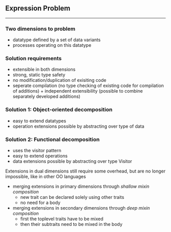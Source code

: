 ## Expression Problem
---

### Two dimensions to problem
- datatype defined by a set of data variants
- processes operating on this datatype 

### Solution requirements
- extensible in both dimensions
- strong, static type safety
- no modification/duplication of exisiting code
- seperate compilation (no type checking of existing code for compilation
of additions) + independent extensibility (possible to combine
separately developed additions)


### Solution 1: Object-oriented decomposition
- easy to extend datatypes
- operation extensions possible by abstracting over type of data

### Solution 2: Functional decomposition
- uses the visitor pattern
- easy to extend operations
- data extensions possible by abstracting over type Visitor

Extensions in dual dimensions still require some overhead, but are no longer impossible, like in other OO languages
- merging extensions in primary dimensions through *shallow mixin composition*
  - new trait can be declared solely using other traits
  - no need for a body
- merging extensions in secondary dimensions through *deep mixin composition*
  - first the toplevel traits have to be mixed
  - then their subtraits need to be mixed in the body